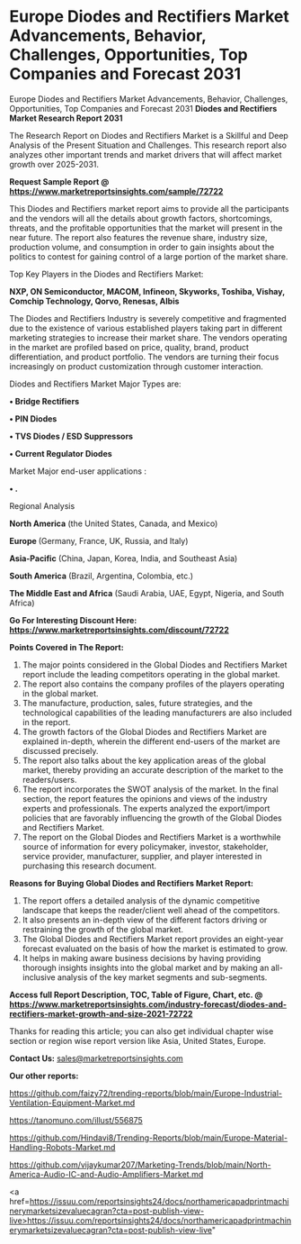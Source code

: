 # Europe Diodes and Rectifiers Market Advancements, Behavior, Challenges, Opportunities, Top Companies and Forecast 2031
Europe Diodes and Rectifiers Market Advancements, Behavior, Challenges, Opportunities, Top Companies and Forecast 2031
<strong>Diodes and Rectifiers Market Research Report 2031</strong>

The Research Report on Diodes and Rectifiers Market is a Skillful and Deep Analysis of the Present Situation and Challenges. This research report also analyzes other important trends and market drivers that will affect market growth over 2025-2031.

<strong>Request Sample Report @ <a href=https://www.marketreportsinsights.com/sample/72722>https://www.marketreportsinsights.com/sample/72722</a></strong>

This Diodes and Rectifiers market report aims to provide all the participants and the vendors will all the details about growth factors, shortcomings, threats, and the profitable opportunities that the market will present in the near future. The report also features the revenue share, industry size, production volume, and consumption in order to gain insights about the politics to contest for gaining control of a large portion of the market share.

Top Key Players in the Diodes and Rectifiers Market:

<strong>NXP, ON Semiconductor, MACOM, Infineon, Skyworks, Toshiba, Vishay, Comchip Technology, Qorvo, Renesas, Albis</strong>

The Diodes and Rectifiers Industry is severely competitive and fragmented due to the existence of various established players taking part in different marketing strategies to increase their market share. The vendors operating in the market are profiled based on price, quality, brand, product differentiation, and product portfolio. The vendors are turning their focus increasingly on product customization through customer interaction.

Diodes and Rectifiers Market Major Types are:

<strong>• Bridge Rectifiers

• PIN Diodes

• TVS Diodes / ESD Suppressors

• Current Regulator Diodes</strong>

Market Major end-user applications :

<strong>• .</strong>

Regional Analysis

</u><strong><b>North America</b></strong> (the United States, Canada, and Mexico)

<strong><b>Europe </b></strong>(Germany, France, UK, Russia, and Italy)

<strong><b>Asia-Pacific</b></strong> (China, Japan, Korea, India, and Southeast Asia)

<strong><b>South America</b></strong> (Brazil, Argentina, Colombia, etc.)

<strong><b>The Middle East and Africa</b></strong> (Saudi Arabia, UAE, Egypt, Nigeria, and South Africa)

<strong>Go For Interesting Discount Here: <a href=https://www.marketreportsinsights.com/discount/72722>https://www.marketreportsinsights.com/discount/72722</a></strong>

<strong>Points Covered in The Report:</strong>
<ol>
  <li>The major points considered in the Global Diodes and Rectifiers Market report include the leading competitors operating in the global market.</li>
  <li>The report also contains the company profiles of the players operating in the global market.</li>
  <li>The manufacture, production, sales, future strategies, and the technological capabilities of the leading manufacturers are also included in the report.</li>
  <li>The growth factors of the Global Diodes and Rectifiers Market are explained in-depth, wherein the different end-users of the market are discussed precisely.</li>
  <li>The report also talks about the key application areas of the global market, thereby providing an accurate description of the market to the readers/users.</li>
  <li>The report incorporates the SWOT analysis of the market. In the final section, the report features the opinions and views of the industry experts and professionals. The experts analyzed the export/import policies that are favorably influencing the growth of the Global Diodes and Rectifiers Market.</li>
  <li>The report on the Global Diodes and Rectifiers Market is a worthwhile source of information for every policymaker, investor, stakeholder, service provider, manufacturer, supplier, and player interested in purchasing this research document.</li>
</ol>
<strong>Reasons for Buying Global Diodes and Rectifiers Market Report:</strong>

<ol>
  <li>The report offers a detailed analysis of the dynamic competitive landscape that keeps the reader/client well ahead of the competitors.</li>
  <li>It also presents an in-depth view of the different factors driving or restraining the growth of the global market.</li>
  <li>The Global Diodes and Rectifiers Market report provides an eight-year forecast evaluated on the basis of how the market is estimated to grow.</li>
  <li>It helps in making aware business decisions by having providing thorough insights insights into the global market and by making an all-inclusive analysis of the key market segments and sub-segments.</li>
</ol>
<strong>Access full Report Description, TOC, Table of Figure, Chart, etc. @ <a href=https://www.marketreportsinsights.com/industry-forecast/diodes-and-rectifiers-market-growth-and-size-2021-72722>https://www.marketreportsinsights.com/industry-forecast/diodes-and-rectifiers-market-growth-and-size-2021-72722</a></strong>


Thanks for reading this article; you can also get individual chapter wise section or region wise report version like Asia, United States, Europe.

<strong>Contact Us:</strong>
sales@marketreportsinsights.com

<strong>Our other reports:</strong>

<a href=https://github.com/faizy72/trending-reports/blob/main/Europe-Industrial-Ventilation-Equipment-Market.md>https://github.com/faizy72/trending-reports/blob/main/Europe-Industrial-Ventilation-Equipment-Market.md</a>

<a href=https://tanomuno.com/illust/556875>https://tanomuno.com/illust/556875</a>

<a href=https://github.com/Hindavi8/Trending-Reports/blob/main/Europe-Material-Handling-Robots-Market.md>https://github.com/Hindavi8/Trending-Reports/blob/main/Europe-Material-Handling-Robots-Market.md</a>

<a href=https://github.com/vijaykumar207/Marketing-Trends/blob/main/North-America-Audio-IC-and-Audio-Amplifiers-Market.md>https://github.com/vijaykumar207/Marketing-Trends/blob/main/North-America-Audio-IC-and-Audio-Amplifiers-Market.md</a>

<a href=https://issuu.com/reportsinsights24/docs/northamericapadprintmachinerymarketsizevaluecagran?cta=post-publish-view-live>https://issuu.com/reportsinsights24/docs/northamericapadprintmachinerymarketsizevaluecagran?cta=post-publish-view-live</a>"
